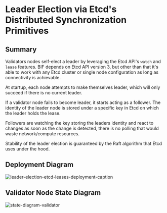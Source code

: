 # Leader Election via Etcd's Distributed Synchronization Primitives

## Summary

Validators nodes self-elect a leader by leveraging the Etcd API's `watch` and `lease` features. BIF depends on Etcd API version 3, but other than that it's able to work with any Etcd cluster or single node configuration as long as connectivity is achievable.

At startup, each node attempts to make themselves leader, which will only succeed if there is no current leader.

If a validator node fails to become leader, it starts acting as a follower.
The identity of the leader node is stored under a specific key in Etcd on which the leader holds the lease.

Followers are watching the key storing the leaders identity and react to changes as soon as the change is detected, there is no polling that would waste network/compute resources.

Stability of the leader election is guaranteed by the Raft algorithm that Etcd uses under the hood.

## Deployment Diagram

![leader-election-etcd-leases-deployment-caption](https://www.plantuml.com/plantuml/png/0/bPDHIyCm58NVyokkyqN1CbUVX6siSnqEn8cJlOYCBBtJOfgKD9qCqT_kJLPhf-Am5Cev-UxDIT8C2ikDBJC94dc29a29mgPQ1MX54f1PO14ac4kzoL3PGF3S3RE3L0bP9WXTM-OyCMTjeRDCgtvZHAzMgS3s3CqQJT5EkELBwhSelF47oVDSfeAxYMgO2PeU3JpvdEnoawEHc3oIDPHQF8iddYgO4FDeV2MC3S_mHPjdnb0bLHspgPN80Bfb_yfR45TBXb6zJ1YbdDfatNRPzzMmBViCiTBQVVuJuWJ2qyuvOojdm70oXbT6CROofirUNCYoS5rv0IXe5EYPZiUBKNGN3QDPl9Z5j_FuziYTJEUavMgWqph-amihBjp3gOgxzjpRLx8vboaTd3RDUEjclEZcvcfo4TrDfjUV7PThHG7hqfsKl-DX4m_tugg9rvdfTQsW-_xU1qSvsI7fLRYZ51shsySjxBUgDhPQUHqsTDMWTt-ub2K-zCWNrOm_FFNTOmFwZUYYVG00 "leader-election-etcd-leases-deployment-caption")

## Validator Node State Diagram

![state-diagram-validator](https://www.plantuml.com/plantuml/png/0/XL9DRy8m3BtdL_WsQLgrZziGGkm3j4re5v1sM7R86WCHgLsbPen_FxUbG4yxrNrvp-_PoRWIbsHRHD12CFF1hP8hiXyNWtV2oHW94X4i3RUZ6JgF2IOHSmbCCAyryDngXjVRaIMpP1RbM7hPbvWY-fN-FKRED_dQ1O9N4bHwev-g37USDbTmTtDxRypdvHTasQXkd0IzENmRxCcHhpDXXmxWdJs-pQ5Cd6DL6NEam00UHB0efG9Xu6zHQqlgIm9g7D5LQ8cNC97SmmRtffrj07DKJOUgs184kQY0Trfu95t7tamvHjxLz0yd-HfRXQLM0Xvr1KKWjOXDMzKVjMSfTQfJfoQJIYdeu1qCvuDtdCLY1lXRXeI7rF-nUexTe2shMOaQddEKj6ZoE-b5wUETTHyrfxevqXirPepazOtz0G00 "state-diagram-validator")